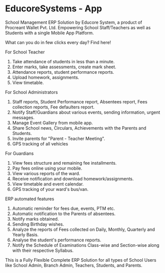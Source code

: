 # EducoreSystems - App
School Management ERP Solution by Educore System, a product of Procreant Wallet Pvt. Ltd.
Empowering School Staff/Teachers as well as Students with a single Mobile App Platform.

What can you do in few clicks every day? Find here!

For School Teacher
1. Take attendance of students in less than a minute.
2. Enter marks, take assessments, create mark sheet.
3. Attendance reports, student performance reports.
4. Upload homework, assignments.
5. View timetable. 

For School Administrators
1. Staff reports, Student Performance report, Absentees report, Fees collection reports, Fee defaulters report.
2. Notify Staff/Guardians about various events, sending information, urgent messages.
3. Manage Event Gallery from mobile app.
4. Share School news, Circulars, Achievements with the Parents and Students.
5. Invite parents for "Parent - Teacher Meeting".
6. GPS tracking of all vehicles

For Guardians
1. View fees structure and remaining fee installments.
2. Pay fees online using your mobile.
3. View various reports of the ward.
4. Receive notification and download homework/assignments.
5. View timetable and event calendar.
6. GPS tracking of your ward's bus/van.

ERP automated features
1. Automatic reminder for fees due, events, PTM etc.
2. Automatic notification to the Parents of absentees.
3. Notify marks obtained.
4. Sending Birthday wishes.
5. Analyze the reports of Fees collected on Daily, Monthly, Quarterly and Yearly Basis.
6. Analyse the student's performance reports.
7. Notify the Schedule of Examinations Class-wise and Section-wise along with their respective Syllabus.

This is a Fully Flexible Complete ERP Solution for all types of School Users like School Admin, Branch Admin, Teachers, Students, and Parents.
